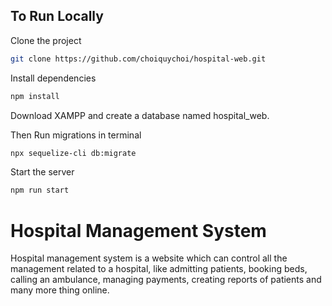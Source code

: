 
## To Run Locally

Clone the project

```bash
git clone https://github.com/choiquychoi/hospital-web.git
```

Install dependencies

```bash
npm install
```

Download XAMPP and create a database named hospital_web.

Then Run migrations in terminal

```bash
npx sequelize-cli db:migrate
```

Start the server

```bash
npm run start
```


# Hospital Management System

Hospital management system is a website which can control all the management related to a hospital, like admitting patients, booking beds, calling an ambulance, managing payments, creating reports of patients and many more thing online.
